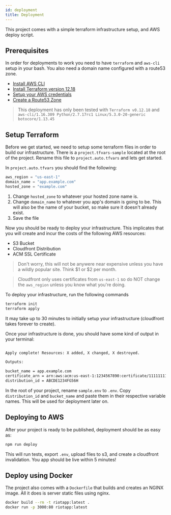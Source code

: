 ```yaml
---
id: deployment
title: Deployment
---
```


This project comes with a simple terraform infrastructure setup, and AWS deploy script.

## Prerequisites

In order for deployments to work you need to have `terraform` and `aws-cli` setup in your bash. You also need a domain name configured with a route53 zone.

- [Install AWS CLI](https://docs.aws.amazon.com/cli/latest/userguide/install-cliv1.html)
- [Install Terraform version 12.18](https://learn.hashicorp.com/terraform/getting-started/install.html)
- [Setup your AWS credentials](https://docs.aws.amazon.com/cli/latest/userguide/cli-chap-configure.html#cli-quick-configuration)
- [Create a Route53 Zone](https://www.youtube.com/watch?v=HwZ3wNaM69s)

> This deployment has only been tested with `Terraform v0.12.18` and `aws-cli/1.16.309 Python/2.7.17rc1 Linux/5.3.0-20-generic botocore/1.13.45`

## Setup Terraform

Before we get started, we need to setup some terraform files in order to build our infrastructure. There is a `project.tfvars-sample` located at the root of the project. Rename this file to `project.auto.tfvars` and lets get started.

In `project.auto.tfvars` you should find the following:

```tf
aws_region = "us-east-1"
domain_name = "app.example.com"
hosted_zone = "example.com"
```

1. Change `hosted_zone` to whatever your hosted zone name is.
1. Change `domain_name` to whatever you app's domain is going to be. This will also be the name of your bucket, so make sure it doesn't already exist.
1. Save the file

Now you should be ready to deploy your infrastructure. This implicates that you will create and incur the costs of the following AWS resources:

- S3 Bucket
- Cloudfront Distribution
- ACM SSL Certificate

> Don't worry, this will not be anywere near expensive unless you have a wildly popular site. Think $1 or $2 per month.

> Cloudfront only uses certificates from `us-east-1` so do NOT change the `aws_region` unless you know what you're doing.

To deploy your infrastructure, run the following commands

```bash
terraform init
terraform apply
```

It may take up to 30 minutes to initially setup your infrastructure (cloudfront takes forever to create).

Once your infrastructure is done, you should have some kind of output in your terminal:

```bash

Apply complete! Resources: X added, X changed, X destroyed.

Outputs:

bucket_name = app.example.com
certificate_arn = arn:aws:acm:us-east-1:1234567890:certificate/11111111-2222-2222-2222-3333333333333
distribution_id = ABCDE1234FG56H

```

In the root of your project, rename `sample.env` to `.env`. Copy `distribution_id` and `bucket_name` and paste them in their respective variable names. This will be used for deployment later on.

## Deploying to AWS

After your project is ready to be published, deployment should be as easy as:

```bash
npm run deploy
```

This will run tests, export `.env`, upload files to s3, and create a cloudfront invalidation. You app should be live within 5 minutes!


## Deploy using Docker

The project also comes with a `Dockerfile` that builds and creates an NGINX image. All it does is server static files using nginx.

```bash
docker build --rm -t riotapp:latest .
docker run -p 3000:80 riotapp:latest
```